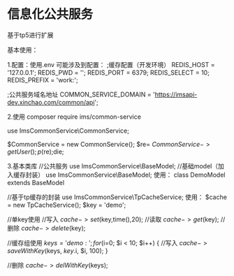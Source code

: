 信息化公共服务
===============
基于tp5进行扩展

基本使用：

1.配置：使用.env
可能涉及到配置：
;缓存配置（开发环境）
REDIS_HOST = '127.0.0.1';
REDIS_PWD = '';
REDIS_PORT = 6379;
REDIS_SELECT = 10;
REDIS_PREFIX = 'work:';

;公共服务域名地址
COMMON_SERVICE_DOMAIN = 'https://imsapi-dev.xinchao.com/common/api';

2.使用
composer require ims/common-service

use ImsCommonService\CommonService;

$CommonService = new CommonService();
$re= $CommonService->getUser();
p($re);die;


3.基本类库
//公共服务
use ImsCommonService\BaseModel;
//基础model（加入缓存封装）
use ImsCommonService\BaseModel;
使用：
class DemoModel extends BaseModel



//基于tp缓存的封装
use ImsCommonService\TpCacheService;
使用：
$cache = new TpCacheService();
$key = 'demo';

//单key使用
//写入
$cache->set($key,time(),20);
//读取
$cache->get($key);
//删除
$cache->delete($key);


//缓存组使用
$keys = 'demo:';
for ($i=0; $i < 10; $i++) {
    //写入
    $cache->saveWithKey($keys, $key.$i, $i, 100);
}

//删除
$cache->delWithKey($keys);